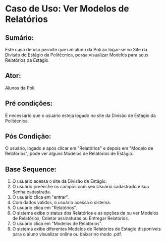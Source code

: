 # Caso de Uso: Ver Modelos de Relatórios

## Sumário: 
Este caso de uso permite que um aluno da Poli ao logar-se no Site da Divisão de Estágio da Politécnica, possa visualizar Modelos para seus Relatórios de Estágio.

## Ator:
Alunos da Poli.

## Pré condições:
É necessário que o usuário esteja logado no site da Divisão de Estágio da Politécnica.

## Pós Condição:
O usuário, logado e após clicar em "Relatórios" e depois em "Modelo de Relatórios", pode ver alguns Modelos de Relatórios de Estágio.

## Base Sequence:
1. O usuário acessa o site da Divisão de Estágio.
2. O usuário preenche os campos com seu Usuário cadastrado e sua Senha cadastrada.
3. O usuário clica em "entrar".
4. Com dados validos, o usuário acessa o sistema.
5. O usuário clica em "Relatórios".
6. O sistema exibe o status dos Relatórios e as opções de ou ver Modelos de Relatórios, Coletar assinaturas ou Entregar Relatórios.
7. O usuário clica em "Modelos de Relatórios".
8. O sistema exibe diferentes Modelos de Relatórios de Estágio disponíveis para o aluno visualizar online ou baixar no modo .pdf.
